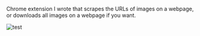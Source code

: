 Chrome extension I wrote that scrapes the URLs of images on a webpage, or downloads all images on a webpage if you want.

![test](http://i.imgur.com/JQllc7p.gif)
